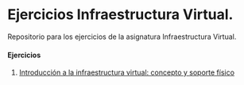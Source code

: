 # Ejercicios Infraestructura Virtual.
Repositorio para los ejercicios de la asignatura Infraestructura Virtual.

#### Ejercicios

1. [Introducción a la infraestructura virtual: concepto y soporte físico](https://github.com/patriciamaldonado/Ejercicios-IV)

